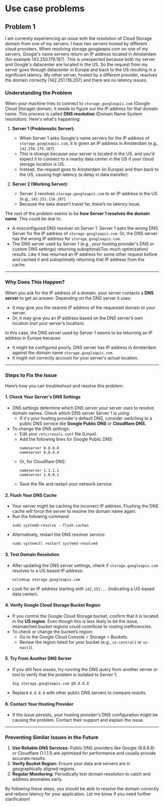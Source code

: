 # Use case problems

## Problem 1
I am currently experiencing an issue with the resolution of Cloud Storage domain from one of my servers. I have two servers hosted by different cloud providers. When resolving storage.googleapis.com on one of my servers, Google's name servers return an IP address located in Amsterdam (for example 142.250.179.187). This is unexpected because both my server and Google's datacenter are located in the US. So the request from my server goes through datacenter in Europe and back to the US resulting in a significant latency. My other server, hosted by a different provider, resolves the domain correctly (142.251.116.207) and there are no latency issues.


### **Understanding the Problem**
When your machine tries to connect to `storage.googleapis.com` (Google Cloud Storage) domain, it needs to figure out the IP address for that domain name. This process is called **DNS resolution** (Domain Name System resolution). Here's what's happening:

1. **Server 1 (Problematic Server):**
   - When Server 1 asks Google's name servers for the IP address of `storage.googleapis.com`, it is given an IP address in Amsterdam (e.g., `142.250.179.187`).
   - This is strange because your server is located in the US, and you'd expect it to connect to a nearby data center in the US if your cloud storage location is US.
   - Instead, the request goes to Amsterdam (in Europe) and then back to the US, causing high latency (a delay in data transfer).

2. **Server 2 (Working Server):**
   - Server 2 resolves `storage.googleapis.com` to an IP address in the US (e.g., `142.251.116.207`).
   - Because the data doesn’t travel far, there’s no latency issue.

The root of the problem seems to be **how Server 1 resolves the domain name**. This could be due to:
   - A misconfigured DNS resolver on Server 1. Server 1 asks the wrong DNS Server for the IP address of `storage.googleapis.com`. Or, the DNS server has the wrong IP address for `storage.googleapis.com`.
   - The DNS server used by Server 1 (e.g., your hosting provider's DNS or custom DNS settings) returning suboptimal(Too much optimization) results. Like it has returned an IP address for some other request before and cached it and suboptimally returning that IP address from the cache. 

---

### **Why Does This Happen?**
When you ask for the IP address of a domain, your server contacts a **DNS server** to get an answer. Depending on the DNS server it uses:
- It may give you the nearest IP address of the requested domain to your server.
- Or, it may give you an IP address based on the DNS server’s own location (not your server’s location).

In this case, the DNS server used by Server 1 seems to be returning an IP address in Europe because:
- It might be configured poorly. DNS server has IP address in Amsterdam against the domain name `storage.googleapis.com`.
- It might not correctly account for your server's actual location.

---

### **Steps to Fix the Issue**
Here’s how you can troubleshoot and resolve this problem:

#### **1. Check Your Server's DNS Settings**
   - DNS settings determine which DNS server your server uses to resolve domain names. Check which DNS server Server 1 is using:
     - If it's your hosting provider's default DNS, consider switching to a public DNS service like **Google Public DNS** or **Cloudflare DNS**.
   - To change the DNS settings:
     - Edit your `/etc/resolv.conf` file (Linux).
     - Add the following lines for Google Public DNS:
       ```
       nameserver 8.8.8.8
       nameserver 8.8.4.4
       ```
     - Or, for Cloudflare DNS:
       ```
       nameserver 1.1.1.1
       nameserver 1.0.0.1
       ```
     - Save the file and restart your network service.

#### **2. Flush Your DNS Cache**
   - Your server might be caching the incorrect IP address. Flushing the DNS cache will force the server to resolve the domain name again.
   - Run the following command:
     ```
     sudo systemd-resolve --flush-caches
     ```
   - Alternatively, restart the DNS resolver service:
     ```
     sudo systemctl restart systemd-resolved
     ```

#### **3. Test Domain Resolution**
   - After updating the DNS server settings, check if `storage.googleapis.com` resolves to a US-based IP address:
     ```
     nslookup storage.googleapis.com
     ```
   - Look for an IP address starting with `142.251...` (indicating a US-based data center).

#### **4. Verify Google Cloud Storage Bucket Region**
   - If you control the Google Cloud Storage bucket, confirm that it is located in the **US region**. Even though this is less likely to be the issue, mismatched bucket regions could contribute to routing inefficiencies.
   - To check or change the bucket’s region:
     - Go to the Google Cloud Console > Storage > Buckets.
     - Review the region listed for your bucket (e.g., `us-central1` or `us-east1`).

#### **5. Try From Another DNS Server**
   - If you still face issues, try running the DNS query from another server or tool to verify that the problem is isolated to Server 1:
     ```
     dig storage.googleapis.com @8.8.8.8
     ```
   - Replace `8.8.8.8` with other public DNS servers to compare results.

#### **6. Contact Your Hosting Provider**
   - If the issue persists, your hosting provider's DNS configuration might be causing the problem. Contact their support and explain the issue.

---

### **Preventing Similar Issues in the Future**
1. **Use Reliable DNS Services:** Public DNS providers like Google (8.8.8.8) or Cloudflare (1.1.1.1) are optimized for performance and usually provide accurate results.
2. **Verify Bucket Region:** Ensure your data and servers are in geographically aligned regions.
3. **Regular Monitoring:** Periodically test domain resolution to catch and address anomalies early.

By following these steps, you should be able to resolve the domain correctly and reduce latency for your application. Let me know if you need further clarification!
